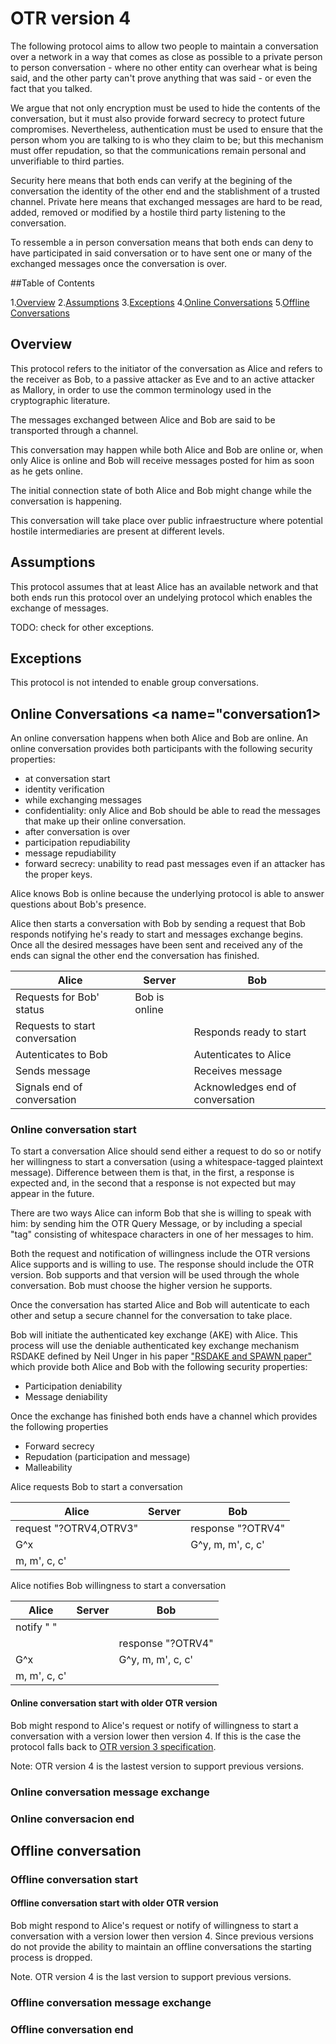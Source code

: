 # OTR version 4

The following protocol aims to allow two people to maintain a conversation over a network in a way that comes as close as possible to a private person to person conversation - where no other entity can overhear what is being said, and the other party can't prove anything that was said - or even the fact that you talked. 

We argue that not only encryption must be used to hide the contents of the conversation, but it must also provide forward secrecy to protect future compromises. Nevertheless, authentication must be used to ensure that the person whom you are talking to is who they claim to be; but this mechanism must offer repudation, so that the communications remain personal and unverifiable to third parties.  

Security here means that both ends can verify at the begining of the
conversation the identity of the other end and the stablishment of a
trusted channel. Private here means that exchanged messages are hard
to be read, added, removed or modified by a hostile third party
listening to the conversation.

To ressemble a in person conversation means that both ends can deny to
have participated in said conversation or to have sent one or many of
the exchanged messages once the conversation is over.

##Table of Contents

1.[Overview](#overview)
2.[Assumptions](#assumptions)
3.[Exceptions](#exceptions)
4.[Online Conversations](#conversation1)
5.[Offline Conversations](#conversation2)

## Overview <a name="overview"></a>

This protocol refers to the initiator of the conversation as Alice
and refers to the receiver as Bob, to a passive attacker as Eve and 
to an active attacker as Mallory, in order to use the common 
terminology used in the cryptographic literature.

The messages exchanged between Alice and Bob are said to be
transported through a channel.

This conversation may happen while both Alice and Bob are online or,
when only Alice is online and Bob will receive messages posted for him
as soon as he gets online.

The initial connection state of both Alice and Bob might change while
the conversation is happening.

This conversation will take place over public infraestructure where
potential hostile intermediaries are present at different levels.


## Assumptions <a name="assumptions"></a>

This protocol assumes that at least Alice has an available network and that both ends run this protocol over an undelying protocol which enables the exchange of messages.

TODO: check for other exceptions.
## Exceptions <a name="exceptions"></a>

This protocol is not intended to enable group conversations.

## Online Conversations <a name="conversation1></a>

An online conversation happens when both Alice and Bob are
online. An online conversation provides both participants with the
following security properties:
* at conversation start
 * identity verification
* while exchanging messages
 * confidentiality: only Alice and Bob should be able to read the messages that make up their online conversation.
* after conversation is over
 * participation repudiability
 * message repudiability
 * forward secrecy: unability to read past messages even if an attacker has the proper keys. 

Alice knows Bob is online because the underlying protocol is
able to answer questions about Bob's presence.

Alice then starts a conversation with Bob by sending a request that
Bob responds notifying he's ready to start and messages exchange
begins. Once all the desired messages have been sent and received any
of the ends can signal the other end the conversation has finished.

| Alice                       		| Server		| Bob					|
|---------------------------------------|-----------------------|---------------------------------------|
| Requests for Bob' status   		| Bob is online		|					|
| Requests to start conversation 	|			| Responds ready to start		|
| Autenticates to Bob			|			| Autenticates to Alice			|
| Sends message				|			| Receives message			|
| Signals end of conversation		|			| Acknowledges end of conversation	|


### Online conversation start

To start a conversation Alice should send either a request to do so or
notify her willingness to start a conversation (using a whitespace-tagged 
plaintext message). Difference between them is that, in the first, 
a response is expected and, in the second that a response is not expected 
but may appear in the future.

There are two ways Alice can inform Bob that she is willing to speak 
with him: by sending him the OTR Query Message, or by including a special 
"tag" consisting of whitespace characters in one of her messages to him.

Both the request and notification of willingness include the OTR
versions Alice supports and is willing to use. 
The response should include the OTR version. Bob supports and that version 
will be used through the whole conversation. Bob must choose the higher 
version he supports.

Once the conversation has started Alice and Bob will autenticate to
each other and setup a secure channel for the conversation to take
place. 

Bob will initiate the authenticated key exchange (AKE) with Alice. 
This process will use the deniable authenticated key exchange
mechanism RSDAKE defined by Neil Unger in his paper ["RSDAKE and SPAWN
paper"][1] which provide both Alice and Bob with the following security
properties:
* Participation deniability
* Message deniability

Once the exchange has finished both ends have a channel which
provides the following properties
* Forward secrecy
* Repudation (participation and message)
* Malleability

Alice requests Bob to start a conversation

| Alice		          | Server  | Bob               |
|-------------------------|---------|-------------------|
| request "?OTRV4,OTRV3"  |         | response "?OTRV4"	|
| G^x			  |	    | G^y, m, m', c, c'	|
| m, m', c, c'	          |         |			|

Alice notifies Bob willingness to start a conversation

| Alice				| Server	| Bob			|
|-------------------------------|---------------|-----------------------|
| notify "        "		|		|			|
| 				|		| response "?OTRV4"	|
| G^x				|		| G^y, m, m', c, c'	|
| m, m', c, c'			|		|			|

#### Online conversation start with older OTR version

Bob might respond to Alice's request or notify of willingness to start a
conversation with a version lower then version 4. If this is the
case the protocol falls back to [OTR version 3 specification][2].

Note: OTR version 4 is the lastest version to support previous versions.

### Online conversation message exchange

### Online conversacion end

## Offline conversation <a name="conversation2"></a>

### Offline conversation start

#### Offline conversation start with older OTR version

Bob might respond to Alice's request or notify of willingness to start a
conversation with a version lower then version 4. Since previous
versions do not provide the ability to maintain an offline
conversations the starting process is dropped.

Note. OTR version 4 is the last version to support previous versions.

### Offline conversation message exchange

### Offline conversation end


[1]: http://www.paper.net/Unger/rsdake_spawn.pdf
[2]: https://otr.cypherpunks.ca/Protocol-v3-4.0.0.html
